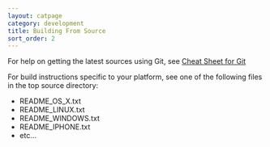 ```yaml
---
layout: catpage
category: development
title: Building From Source
sort_order: 2
---
```


For help on getting the latest sources using Git, see [Cheat Sheet for Git](git-cheat-sheet.html)

For build instructions specific to your platform, see one of the following files in the top source directory:
* README_OS_X.txt
* README_LINUX.txt
* README_WINDOWS.txt
* README_IPHONE.txt
* etc...
